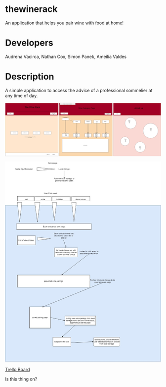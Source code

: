 # thewinerack
An application that helps you pair wine with food at home!

# Developers

Audrena Vacirca, Nathan Cox, Simon Panek, Ameilia Valdes

# Description

A simple application to access the advice of a professional sommelier at any time of day.

![WireFrame Image](img/wireframe.png)

![Domain Model Chart](img/domainmodel.jpg)

[Trello Board](https://trello.com/b/V2J1740R/the-wine-rack)

Is this thing on?